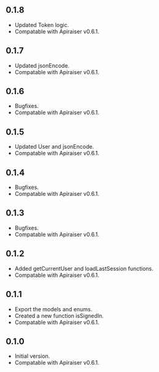 ## 0.1.8
- Updated Token logic.
- Compatable with Apiraiser v0.6.1.

## 0.1.7
- Updated jsonEncode.
- Compatable with Apiraiser v0.6.1.

## 0.1.6
- Bugfixes.
- Compatable with Apiraiser v0.6.1.

## 0.1.5
- Updated User and jsonEncode.
- Compatable with Apiraiser v0.6.1.

## 0.1.4
- Bugfixes.
- Compatable with Apiraiser v0.6.1.

## 0.1.3
- Bugfixes.
- Compatable with Apiraiser v0.6.1.

## 0.1.2
- Added getCurrentUser and loadLastSession functions.
- Compatable with Apiraiser v0.6.1.

## 0.1.1
- Export the models and enums.
- Created a new function isSignedIn.
- Compatable with Apiraiser v0.6.1.

## 0.1.0
- Initial version.
- Compatable with Apiraiser v0.6.1.
